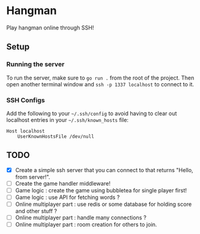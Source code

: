 # Hangman

Play hangman online through SSH!


## Setup

### Running the server
To run the server, make sure to `go run .` from the root of the project. Then open another terminal window and `ssh -p 1337 localhost` to connect to it.

### SSH Configs
Add the following to your `~/.ssh/config` to avoid having to clear out localhost entries in your `~/.ssh/known_hosts` file:
```
Host localhost
    UserKnownHostsFile /dev/null
```

## TODO

- [X] Create a simple ssh server that you can connect to that returns "Hello, from server!".
- [ ] Create the game handler middleware!
- [ ] Game logic : create the game using bubbletea for single player first!
- [ ] Game logic : use API for fetching words ?
- [ ] Online multiplayer part : use redis or some database for holding score and other stuff ?
- [ ] Online multiplayer part : handle many connections ?
- [ ] Online multiplayer part : room creation for others to join.
